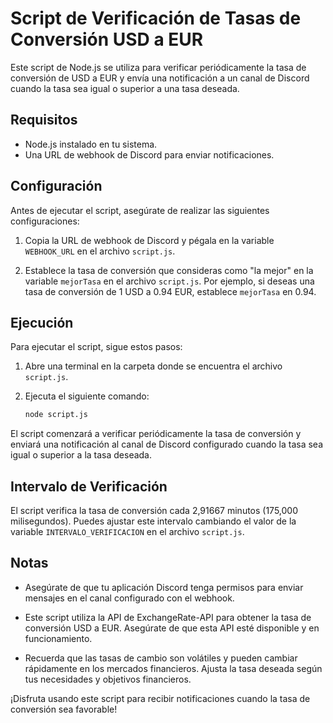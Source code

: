 # Script de Verificación de Tasas de Conversión USD a EUR

Este script de Node.js se utiliza para verificar periódicamente la tasa de conversión de USD a EUR y envía una notificación a un canal de Discord cuando la tasa sea igual o superior a una tasa deseada.

## Requisitos

- Node.js instalado en tu sistema.
- Una URL de webhook de Discord para enviar notificaciones.

## Configuración

Antes de ejecutar el script, asegúrate de realizar las siguientes configuraciones:

1. Copia la URL de webhook de Discord y pégala en la variable `WEBHOOK_URL` en el archivo `script.js`.

2. Establece la tasa de conversión que consideras como "la mejor" en la variable `mejorTasa` en el archivo `script.js`. Por ejemplo, si deseas una tasa de conversión de 1 USD a 0.94 EUR, establece `mejorTasa` en 0.94.

## Ejecución

Para ejecutar el script, sigue estos pasos:

1. Abre una terminal en la carpeta donde se encuentra el archivo `script.js`.

2. Ejecuta el siguiente comando:

   ```bash
   node script.js
   ```

El script comenzará a verificar periódicamente la tasa de conversión y enviará una notificación al canal de Discord configurado cuando la tasa sea igual o superior a la tasa deseada.

## Intervalo de Verificación

El script verifica la tasa de conversión cada 2,91667 minutos (175,000 milisegundos). Puedes ajustar este intervalo cambiando el valor de la variable `INTERVALO_VERIFICACION` en el archivo `script.js`.

## Notas

- Asegúrate de que tu aplicación Discord tenga permisos para enviar mensajes en el canal configurado con el webhook.

- Este script utiliza la API de ExchangeRate-API para obtener la tasa de conversión USD a EUR. Asegúrate de que esta API esté disponible y en funcionamiento.

- Recuerda que las tasas de cambio son volátiles y pueden cambiar rápidamente en los mercados financieros. Ajusta la tasa deseada según tus necesidades y objetivos financieros.

¡Disfruta usando este script para recibir notificaciones cuando la tasa de conversión sea favorable!
